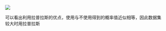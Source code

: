 ![](https://cdn.jsdelivr.net/gh/lyhcc/Picture_Repository/img/wdefdsgfdbgf.gif)


可以看出利用拉普拉斯的优点，使用与不使用得到的概率值近似相等，因此数据集较大时用拉普拉斯





















